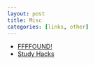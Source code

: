 ```yaml
---
layout: post
title: Misc
categories: [links, other]
---
```


- [FFFFOUND!](http://ffffound.com/)
- [Study Hacks](http://calnewport.com/blog/)